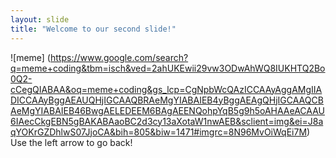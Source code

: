 ```yaml
---
layout: slide
title: "Welcome to our second slide!"
---
```

![meme]
(https://www.google.com/search?q=meme+coding&tbm=isch&ved=2ahUKEwii29vw3ODwAhWQ8IUKHTQ2Bo0Q2-cCegQIABAA&oq=meme+coding&gs_lcp=CgNpbWcQAzICCAAyAggAMgIIADICCAAyBggAEAUQHjIGCAAQBRAeMgYIABAIEB4yBggAEAgQHjIGCAAQCBAeMgYIABAIEB46BwgAELEDEEM6BAgAEENQohpYqB5g9h5oAHAAeACAAU6IAecCkgEBN5gBAKABAaoBC2d3cy13aXotaW1nwAEB&sclient=img&ei=J8aqYOKrGZDhlwS07JjoCA&bih=805&biw=1471#imgrc=8N96MvOiWqEi7M)
Use the left arrow to go back!
